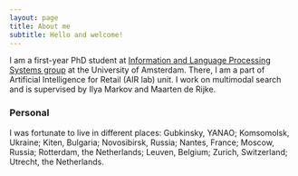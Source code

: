 ```yaml
---
layout: page
title: About me
subtitle: Hello and welcome!
---
```


<p>I am a first-year PhD student at <a href="http://ilps.science.uva.nl">Information and Language Processing Systems group</a> at the University of Amsterdam. There, I am a part of Artificial Intelligence for Retail (AIR lab) unit. I work on multimodal search and is supervised by Ilya Markov and Maarten de Rijke.</p>

### Personal
I was fortunate to live in different places: Gubkinsky, YANAO; Komsomolsk, Ukraine; Kiten, Bulgaria; Novosibirsk, Russia; Nantes, France; Moscow, Russia; Rotterdam, the Netherlands; Leuven, Belgium; Zurich, Switzerland; Utrecht, the Netherlands.
